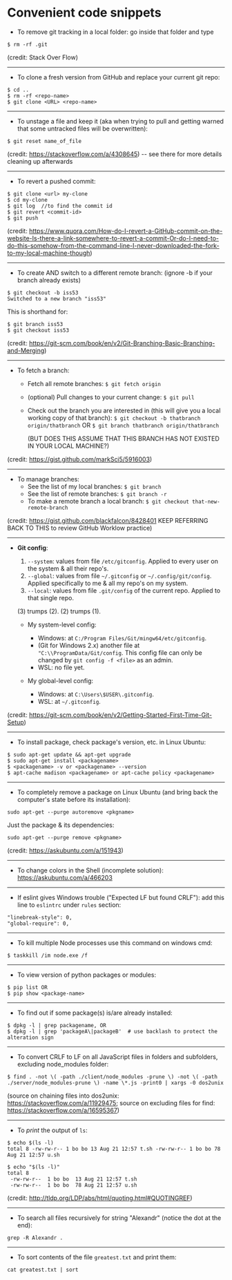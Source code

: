 # Convenient code snippets

* To remove git tracking in a local folder: go inside that folder and type
```
$ rm -rf .git
```
(credit: Stack Over Flow)

----------

* To clone a fresh version from GitHub and replace your current git repo:
```
$ cd ..
$ rm -rf <repo-name>
$ git clone <URL> <repo-name>
```

----------

* To unstage a file and keep it (aka when trying to pull and getting warned that some untracked files will be overwritten):
```
$ git reset name_of_file
```
(credit: https://stackoverflow.com/a/4308645) -- see there for more details cleaning up afterwards

----------

* To revert a pushed commit:
```
$ git clone <url> my-clone
$ cd my-clone
$ git log  //to find the commit id
$ git revert <commit-id>
$ git push
```
(credit: https://www.quora.com/How-do-I-revert-a-GitHub-commit-on-the-website-Is-there-a-link-somewhere-to-revert-a-commit-Or-do-I-need-to-do-this-somehow-from-the-command-line-I-never-downloaded-the-fork-to-my-local-machine-though)

----------

* To create AND switch to a different remote branch: (ignore -b if your branch already exists)
```
$ git checkout -b iss53
Switched to a new branch "iss53"
```
This is shorthand for:
```
$ git branch iss53
$ git checkout iss53
```
(credit: https://git-scm.com/book/en/v2/Git-Branching-Basic-Branching-and-Merging)

----------

* To fetch a branch:
  * Fetch all remote branches: `$ git fetch origin`
  * (optional) Pull changes to your current change: `$ git pull`
  * Check out the branch you are interested in (this will give you a local working copy of that branch):
    `$ git checkout -b thatbranch origin/thatbranch` 
    OR
    `$ git branch thatbranch origin/thatbranch`    
    
    (BUT DOES THIS ASSUME THAT THIS BRANCH HAS NOT EXISTED IN YOUR LOCAL MACHINE?)
    
(credit: https://gist.github.com/markSci5/5916003)

----------

* To manage branches:
  * See the list of my local branches: `$ git branch`
  * See the list of remote branches: `$ git branch -r`
  * To make a remote branch a local branch: `$ git checkout that-new-remote-branch`

(credit: https://gist.github.com/blackfalcon/8428401 KEEP REFERRING BACK TO THIS to review GitHub Worklow practice)

----------

* **Git config**:
   1. `--system`: values from file `/etc/gitconfig`. Applied to every user on the system & all their repo's.
   2. `--global`: values from file `~/.gitconfig` or `~/.config/git/config`. Applied specifically to me & all my repo's on my system.
   3. `--local`: values from file `.git/config` of the current repo. Applied to that single repo.

   (3) trumps (2). (2) trumps (1).
   
   * My system-level config:
      * Windows: at `C:/Program Files/Git/mingw64/etc/gitconfig`.
      * (Git for Windows 2.x) another file at `"C:\\ProgramData/Git/config`. This config file can only be changed by `git config -f <file>` as an admin.
      * WSL: no file yet.
   
   * My global-level config:
      * Windows: at `C:\Users\$USER\.gitconfig`.
      * WSL: at `~/.gitconfig`.
   
(credit: https://git-scm.com/book/en/v2/Getting-Started-First-Time-Git-Setup)

----------

* To install package, check package's version, etc. in Linux Ubuntu:

```
$ sudo apt-get update && apt-get upgrade
$ sudo apt-get install <packagename>
$ <packagename> -v or <packagename> --version
$ apt-cache madison <packagename> or apt-cache policy <packagename>
```

----------

* To completely remove a package on Linux Ubuntu (and bring back the computer's state before its installation):
```
sudo apt-get --purge autoremove <pkgname>
```
  Just the package & its dependencies: 
```
sudo apt-get --purge remove <pkgname>
```
(credit: https://askubuntu.com/a/151943)

----------

* To change colors in the Shell (incomplete solution):
   https://askubuntu.com/a/466203
   
----------
   
* If eslint gives Windows trouble ("Expected LF but found CRLF"): add this line to `eslintrc` under `rules` section: 
```
"linebreak-style": 0,
"global-require": 0,
```
       
----------

* To kill multiple Node processes use this command on windows cmd: 
```
$ taskkill /im node.exe /f
```

----------

* To view version of python packages or modules:
```
$ pip list OR
$ pip show <package-name>
```

----------

* To find out if some package(s) is/are already installed:
```
$ dpkg -l | grep packagename, OR
$ dpkg -l | grep 'packageA\|packageB'  # use backlash to protect the alteration sign
```

----------

* To convert CRLF to LF on all JavaScript files in folders and subfolders, excluding node_modules folder:
```
$ find . -not \( -path ./client/node_modules -prune \) -not \( -path ./server/node_modules-prune \) -name \*.js -print0 | xargs -0 dos2unix
```
(source on chaining files into dos2unix: https://stackoverflow.com/a/11929475; source on excluding files for find: https://stackoverflow.com/a/16595367)

----------

* To _print_ the output of `ls`:

```
$ echo $(ls -l)
total 8 -rw-rw-r-- 1 bo bo 13 Aug 21 12:57 t.sh -rw-rw-r-- 1 bo bo 78 Aug 21 12:57 u.sh

$ echo "$(ls -l)"
total 8
 -rw-rw-r--  1 bo bo  13 Aug 21 12:57 t.sh
 -rw-rw-r--  1 bo bo  78 Aug 21 12:57 u.sh
 ```
 (credit: http://tldp.org/LDP/abs/html/quoting.html#QUOTINGREF)
 
 ---
 
 * To search all files recursively for string "Alexandr" (notice the dot at the end):
 
```
grep -R Alexandr .
```

---

* To sort contents of the file `greatest.txt` and print them:

```
cat greatest.txt | sort
```
   
